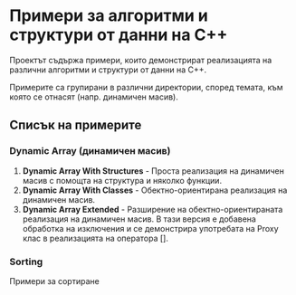 ﻿Примери за алгоритми и структури от данни на C++
===================================

Проектът съдържа примери, които демонстрират реализацията на
различни алгоритми и структури от данни на C++.

Примерите са групирани в различни директории, според
темата, към която се отнасят (напр. динамичен масив).

Списък на примерите
--------------------

### Dynamic Array (динамичен масив)
1. **Dynamic Array With Structures** - Проста реализация на динамичен масив с помощта на структура и няколко функции.
2. **Dynamic Array With Classes** - Обектно-ориентирана реализация на динамичен масив.
3. **Dynamic Array Extended** - Разширение на обектно-ориентираната реализация на динамичен масив. В тази версия е добавена обработка на изключения и се демонстрира употребата на Proxy клас в реализацията на оператора [].

### Sorting
Примери за сортиране